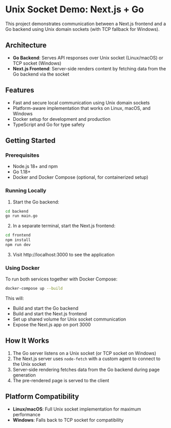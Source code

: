 # Unix Socket Demo: Next.js + Go

This project demonstrates communication between a Next.js frontend and a Go backend using Unix domain sockets (with TCP fallback for Windows).

## Architecture

- **Go Backend**: Serves API responses over Unix socket (Linux/macOS) or TCP socket (Windows)
- **Next.js Frontend**: Server-side renders content by fetching data from the Go backend via the socket

## Features

- Fast and secure local communication using Unix domain sockets
- Platform-aware implementation that works on Linux, macOS, and Windows
- Docker setup for development and production
- TypeScript and Go for type safety

## Getting Started

### Prerequisites

- Node.js 18+ and npm
- Go 1.18+
- Docker and Docker Compose (optional, for containerized setup)

### Running Locally

1. Start the Go backend:

```bash
cd backend
go run main.go
```

2. In a separate terminal, start the Next.js frontend:

```bash
cd frontend
npm install
npm run dev
```

3. Visit http://localhost:3000 to see the application

### Using Docker

To run both services together with Docker Compose:

```bash
docker-compose up --build
```

This will:
- Build and start the Go backend
- Build and start the Next.js frontend
- Set up shared volume for Unix socket communication
- Expose the Next.js app on port 3000

## How It Works

1. The Go server listens on a Unix socket (or TCP socket on Windows)
2. The Next.js server uses `node-fetch` with a custom agent to connect to the Unix socket
3. Server-side rendering fetches data from the Go backend during page generation
4. The pre-rendered page is served to the client

## Platform Compatibility

- **Linux/macOS**: Full Unix socket implementation for maximum performance
- **Windows**: Falls back to TCP socket for compatibility
